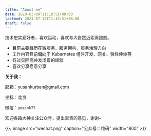 ```yaml
---
title: "About me"
date: 2020-03-09T11:19:51+08:00
lastmod: 2021-07-14T11:19:51+08:00
draft: false
---
```


技术忠实爱好者，喜欢运动，喜欢与大自然近距离接触。

- 目前主要经历在微服务、服务架构、服务治理方向
- 工作内容目前偏向于 Kubernetes 组件开发、网关、弹性伸缩等
- 有过实际高并发场景的经验
- 喜欢分享愿意分享

**关于我：**

邮箱：yusankurban@gmail.com

坐标：北京

微信：`yusank77`

欢迎各路大神关注公众号，提出宝贵的意见，谢谢~

{{< image src="wechat.png" caption="公众号二维码" width="800" >}}
